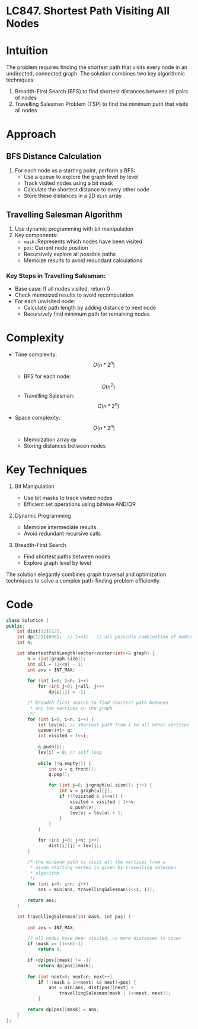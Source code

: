 LC847. Shortest Path Visiting All Nodes
=======================================

# Intuition
The problem requires finding the shortest path that visits every node in an undirected, connected graph. The solution combines two key algorithmic techniques:
1. Breadth-First Search (BFS) to find shortest distances between all pairs of nodes
2. Travelling Salesman Problem (TSP) to find the minimum path that visits all nodes

# Approach

## BFS Distance Calculation
1. For each node as a starting point, perform a BFS:
   - Use a queue to explore the graph level by level
   - Track visited nodes using a bit mask
   - Calculate the shortest distance to every other node
   - Store these distances in a 2D `dist` array

## Travelling Salesman Algorithm
1. Use dynamic programming with bit manipulation
2. Key components:
   - `mask`: Represents which nodes have been visited
   - `pos`: Current node position
   - Recursively explore all possible paths
   - Memoize results to avoid redundant calculations

### Key Steps in Travelling Salesman:
- Base case: If all nodes visited, return 0
- Check memoized results to avoid recomputation
- For each unvisited node:
  - Calculate path length by adding distance to next node
  - Recursively find minimum path for remaining nodes

# Complexity
- Time complexity: $$O(n * 2^n)$$
  - BFS for each node: $$O(n^2)$$
  - Travelling Salesman: $$O(n * 2^n)$$

- Space complexity: $$O(n * 2^n)$$
  - Memoization array `dp`
  - Storing distances between nodes

# Key Techniques
1. Bit Manipulation
   - Use bit masks to track visited nodes
   - Efficient set operations using bitwise AND/OR

2. Dynamic Programming
   - Memoize intermediate results
   - Avoid redundant recursive calls

3. Breadth-First Search
   - Find shortest paths between nodes
   - Explore graph level by level

The solution elegantly combines graph traversal and optimization techniques to solve a complex path-finding problem efficiently.

# Code
```cpp []
class Solution {
public:
    int dist[12][12];
    int dp[12][4096];  // 1<<12 - 1; all possible combination of nodes for travelling salesman
    int n;

    int shortestPathLength(vector<vector<int>>& graph) {
        n = (int)graph.size();
        int all = (1<<n) - 1;
        int ans = INT_MAX;
        
        for (int i=0; i<n; i++)
            for (int j=0; j<all; j++)
                dp[i][j] = -1;

        /* breadth first search to find shortest path between
         * any two vertices in the graph
         */
        for (int i=0; i<n; i++) {
            int lev[n]; // shortest path from i to all other vertices
            queue<int> q;
            int visited = 1<<i;
            
            q.push(i);
            lev[i] = 0; // self loop
            
            while (!q.empty()) {
                int u = q.front();
                q.pop();

                for (int j=0; j<graph[u].size(); j++) {
                    int v = graph[u][j];
                    if (!(visited & 1<<v)) {
                        visited = visited | 1<<v;
                        q.push(v);
                        lev[v] = lev[u] + 1;
                    }
                }
            }

            for (int j=0; j<n; j++)
                dist[i][j] = lev[j];
        }

        /* the minimum path to visit all the vertices from a 
         * given starting vertex is given by travelling salesman
         * algorithm
         */
        for (int i=0; i<n; i++)
            ans = min(ans, travellingSalesman(1<<i, i));

        return ans;
    }

    int travellingSalesman(int mask, int pos) {
        
        int ans = INT_MAX;

        // all nodes have been visited, no more distances to cover
        if (mask == (1<<n)-1)
            return 0;

        if (dp[pos][mask] != -1)
            return dp[pos][mask];
        
        for (int next=0; next<n; next++) 
            if (!(mask & 1<<next) && next!=pos) {
                ans = min(ans, dist[pos][next] + 
                    travellingSalesman(mask | 1<<next, next));
            }

        return dp[pos][mask] = ans;
    }
};
```
